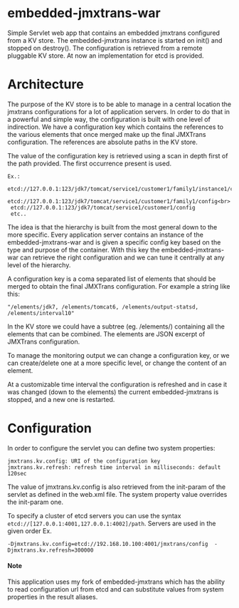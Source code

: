 # embedded-jmxtrans-war
Simple Servlet web app that contains an embedded jmxtrans configured from a KV store.
The embedded-jmxtrans instance is started on init() and stopped on destroy(). 
The configuration is retrieved from a remote pluggable KV store. At now an implementation for etcd is provided.

# Architecture
The purpose of the KV store is to be able to manage in a central location the jmxtrans configurations for a lot of application servers.
In order to do that in a powerful and simple way, the configuration is built with one level of indirection.
We have a configuration key which contains the references to the various elements that once merged make up the final JMXTrans configuration. The references are absolute paths in the KV store.

The value of the configuration key is retrieved using a scan in depth first of the path provided. The first occurrence present is used.
```
Ex.:
 etcd://127.0.0.1:123/jdk7/tomcat/service1/customer1/family1/instance1/config<br>
 etcd://127.0.0.1:123/jdk7/tomcat/service1/customer1/family1/config<br>
 etcd://127.0.0.1:123/jdk7/tomcat/service1/customer1/config
 etc..
```

The idea is that the hierarchy is built from the most general down to the more specific. 
Every application server contains an instance of the embedded-jmxtrans-war and is given a specific config key based on the type and purpose of the container.
With this key the embedded-jmxtrans-war can retrieve the right configuration and we can tune it centrally at any level of the hierarchy.

A configuration key is a coma separated list of elements that should be merged to obtain the final JMXTrans configuration. 
For example a string like this:

```
"/elements/jdk7, /elements/tomcat6, /elements/output-statsd, /elements/interval10"
```

In the KV store we could have a subtree (eg. /elements/) containing all the elements that can be combined. The elements are JSON excerpt of JMXTrans configuration.

To manage the monitoring output we can change a configuration key, or we can create/delete one at a more specific level, or change the content of an element.

At a customizable time interval the configuration is refreshed and in case it was changed (down to the elements) the current embedded-jmxtrans is stopped, and a new one is restarted.

# Configuration

In order to configure the servlet you can define two system properties:

```
jmxtrans.kv.config: URI of the configuration key
jmxtrans.kv.refresh: refresh time interval in milliseconds: default 120sec
```

The value of jmxtrans.kv.config is also retrieved from the init-param of the servlet as defined in the web.xml file. The system property value overrides the init-param one.

To specify a cluster of etcd servers you can use the syntax ```etcd://[127.0.0.1:4001,127.0.0.1:4002]/path```. Servers are used in the given order
Ex.
```
-Djmxtrans.kv.config=etcd://192.168.10.100:4001/jmxtrans/config  -Djmxtrans.kv.refresh=300000
```

#### Note
This application uses my fork of embedded-jmxtrans which has the ability to read configuration url from etcd and can substitute values from system properties in the result aliases.
